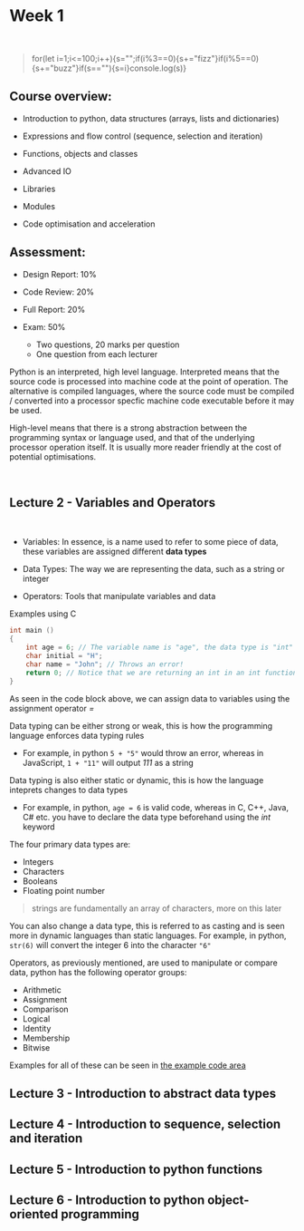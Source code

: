 <h1> Week 1 </h1>

<br>

> for(let i=1;i<=100;i++){s="";if(i%3==0){s+="fizz"}if(i%5==0){s+="buzz"}if(s==""){s=i}console.log(s)}

<h2> Course overview: </h2>

- Introduction to python, data structures (arrays, lists and dictionaries)
- Expressions and flow control (sequence, selection and iteration)
- Functions, objects and classes

- Advanced IO
- Libraries
- Modules
- Code optimisation and acceleration

<h2> Assessment: </h2>

- Design Report: 10%
- Code Review: 20%
- Full Report: 20%

- Exam: 50%
    - Two questions, 20 marks per question
    - One question from each lecturer

Python is an interpreted, high level language. Interpreted means that the source code is processed into machine code at the point of operation. The alternative is compiled languages, where the source code must be compiled / converted into a processor specfic machine code executable before it may be used.

High-level means that there is a strong abstraction between the programming syntax or language used, and that of the underlying processor operation itself. It is usually more reader friendly at the cost of potential optimisations.

<br>

<h2> Lecture 2 - Variables and Operators </h2>

<br>

- Variables: In essence, is a name used to refer to some piece of data, these variables are assigned different **data types**

- Data Types: The way we are representing the data, such as a string or integer

- Operators: Tools that manipulate variables and data

<display>
<summary> Examples using C </summary>

```C
int main ()
{
    int age = 6; // The variable name is "age", the data type is "int" and the value is "6"
    char initial = "H";
    char name = "John"; // Throws an error!
    return 0; // Notice that we are returning an int in an int function
}
```

<display>

As seen in the code block above, we can assign data to variables using the assignment operator _=_

Data typing can be either strong or weak, this is how the programming language enforces data typing rules

- For example, in python `5 + "5"` would throw an error, whereas in JavaScript, `1 + "11"` will output _111_ as a string

Data typing is also either static or dynamic, this is how the language inteprets changes to data types

- For example, in python, `age = 6` is valid code, whereas in C, C++, Java, C# etc. you have to declare the data type beforehand using the _int_ keyword

The four primary data types are:
- Integers
- Characters
- Booleans
- Floating point number

> strings are fundamentally an array of characters, more on this later

You can also change a data type, this is referred to as casting and is seen more in dynamic languages than static languages. For example, in python, `str(6)` will convert the integer 6 into the character `"6"`

Operators, as previously mentioned, are used to manipulate or compare data, python has the following operator groups:
- Arithmetic
- Assignment
- Comparison
- Logical
- Identity
- Membership
- Bitwise

Examples for all of these can be seen in [the example code area](/extra_code/example_codes.py)

<h2> Lecture 3 - Introduction to abstract data types </h2>
<h2> Lecture 4 - Introduction to sequence, selection and iteration </h2>
<h2> Lecture 5 - Introduction to python functions </h2>
<h2> Lecture 6 - Introduction to python object-oriented programming </h2>
